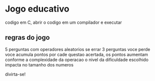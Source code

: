 # Jogo educativo 

codigo em C, abrir o codigo em um compilador e executar 

## regras do jogo

5 perguntas com operadores aleatorios
se errar 3 perguntas voce perde
voce acumula pontos por cade questao acertada, os pontos aumentam conforme a complexidade da operacao
o nivel da dificuldade escolhido impacta no tamanho dos numeros

divirta-se!
    
